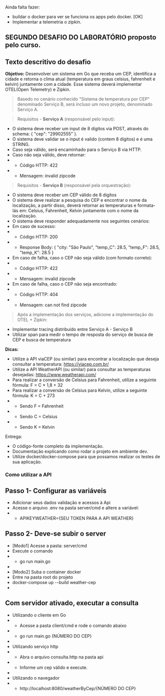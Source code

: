 
Ainda falta fazer:
- buildar o docker para ver se funciona os apps pelo docker. [OK]
- Implementar a telemetria o zipkin.




## SEGUNDO DESAFIO DO LABORATÓRIO proposto pelo curso.

## Texto descritivo do desafio  

**Objetivo:** Desenvolver um sistema em Go que receba um CEP, identifica a cidade e retorna o clima atual (temperatura em graus celsius, fahrenheit e kelvin) juntamente com a cidade. Esse sistema deverá implementar OTEL(Open Telemetry) e Zipkin.  

> Basedo no cenário conhecido "Sistema de temperatura por CEP" denominado Serviço B, será incluso um novo projeto, denominado Serviço A.  

> Requisitos - **Serviço A** (responsável pelo input):  
- O sistema deve receber um input de 8 dígitos via POST, através do schema:  { "cep": "29902555" }.
- O sistema deve validar se o input é valido (contem 8 dígitos) e é uma STRING.
- Caso seja válido, será encaminhado para o Serviço B via HTTP.
- Caso não seja válido, deve retornar:
- - Código HTTP: 422
- - Mensagem: invalid zipcode  

> Requisitos - **Serviço B** (responsável pela orquestração):  
- O sistema deve receber um CEP válido de 8 digitos
- O sistema deve realizar a pesquisa do CEP e encontrar o nome da localização, a partir disso, deverá retornar as temperaturas e formata-lás em: Celsius, Fahrenheit, Kelvin juntamente com o nome da localização.
- O sistema deve responder adequadamente nos seguintes cenários:
- Em caso de sucesso:
- - Código HTTP: 200
- - Response Body: { "city: "São Paulo", "temp_C": 28.5, "temp_F": 28.5, "temp_K": 28.5 }
- Em caso de falha, caso o CEP não seja válido (com formato correto):
- - Código HTTP: 422
- - Mensagem: invalid zipcode
- ​​​Em caso de falha, caso o CEP não seja encontrado:
- - Código HTTP: 404
- - Mensagem: can not find zipcode

> Após a implementação dos serviços, adicione a implementação do OTEL + Zipkin:  
- Implementar tracing distribuído entre Serviço A - Serviço B
- Utilizar span para medir o tempo de resposta do serviço de busca de CEP e busca de temperatura 

**Dicas:**  
- Utilize a API viaCEP (ou similar) para encontrar a localização que deseja consultar a temperatura: https://viacep.com.br/
- Utilize a API WeatherAPI (ou similar) para consultar as temperaturas desejadas: https://www.weatherapi.com/
- Para realizar a conversão de Celsius para Fahrenheit, utilize a seguinte fórmula: F = C * 1,8 + 32
- Para realizar a conversão de Celsius para Kelvin, utilize a seguinte fórmula: K = C + 273
- - Sendo F = Fahrenheit
- - Sendo C = Celsius
- - Sendo K = Kelvin  

Entrega:  
- O código-fonte completo da implementação.  
- Documentação explicando como rodar o projeto em ambiente dev.
- Utilize docker/docker-compose para que possamos realizar os testes de sua aplicação.

### Como utilizar a API

## Passo 1- Configurar as variáveis
- Adicionar seus dados validação e acessos à Api
- Acesse o arquivo .env na pasta server/cmd e altere a variável:
- - APIKEYWEATHER={SEU TOKEN PARA A API WEATHER}

## Passo 2- Deve-se subir o server
- [Modo1] Acesse a pasta: server/cmd
- Execute o comando 
- - go run main.go
-
- [Modo2] Suba o container docker
- Entre na pasta root do projeto
- docker-compose up --build weather-cep
- 

## Com servidor ativado, executar a consulta
- Utilizando o cliente em Go
- - Acesse a pasta client/cmd e rode o comando abaixo
- - go run main.go {NÚMERO DO CEP}
-
- Utilizando serviço http
- - Abra o arquivo consulta.http na pasta api
- - Informe um cep válido e execute.
-
- Utilizando o navegador
- - http://localhost:8080/weatherByCep/{NÚMERO DO CEP}


